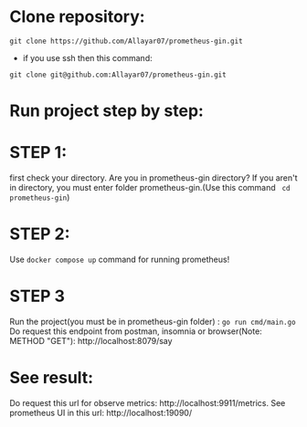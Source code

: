 # Clone repository:
```
git clone https://github.com/Allayar07/prometheus-gin.git
```
* if you use ssh then this command:
```
git clone git@github.com:Allayar07/prometheus-gin.git
```
# Run project step by step:
# STEP 1:
first check your directory. Are you in prometheus-gin directory? If you aren't in directory, you must enter folder prometheus-gin.(Use this command ``` cd prometheus-gin```)
# STEP 2:
Use ```docker compose up``` command for running prometheus!

# STEP 3
Run the project(you must be in prometheus-gin folder) : ```go run cmd/main.go```
Do request this endpoint from postman, insomnia or browser(Note: METHOD "GET"): http://localhost:8079/say

# See result:
Do request this url for observe metrics: http://localhost:9911/metrics.
See prometheus UI in this url: http://localhost:19090/